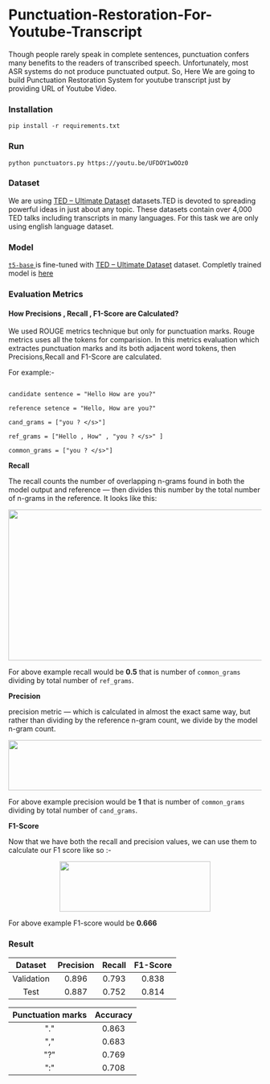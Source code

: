 # Punctuation-Restoration-For-Youtube-Transcript
Though people rarely speak in complete sentences, punctuation confers many benefits to the readers of transcribed speech. Unfortunately, most ASR systems do not produce punctuated output. So, Here We are going to build Punctuation Restoration System for youtube transcript just by providing  URL of Youtube Video.

### Installation
```
pip install -r requirements.txt
```

### Run
```
python punctuators.py https://youtu.be/UFDOY1wOOz0
```


### Dataset


We are using [TED – Ultimate Dataset](https://www.kaggle.com/miguelcorraljr/ted-ultimate-dataset) datasets.TED is devoted to spreading powerful ideas in just about any topic. These datasets contain over 4,000 TED talks including transcripts in many languages. For this task we are only using english language dataset. 

### Model
[`t5-base` ](https://huggingface.co/t5-base) is fine-tuned with [TED – Ultimate Dataset](https://www.kaggle.com/miguelcorraljr/ted-ultimate-dataset) dataset.
Completly trained model is [here](https://huggingface.co/shashank2123/t5-base-fine-tuned-for-Punctuation-Restoration)

### Evaluation Metrics 
#### How Precisions , Recall , F1-Score are Calculated?

We used ROUGE metrics  technique but only for punctuation marks. Rouge metrics uses all the tokens for comparision. In this metrics evaluation which extractes punctuation marks and its both adjacent word tokens, then Precisions,Recall and F1-Score are calculated.

For example:-

```

candidate sentence = "Hello How are you?"

reference setence = "Hello, How are you?"

cand_grams = ["you ? </s>"]

ref_grams = ["Hello , How" , "you ? </s>" ]

common_grams = ["you ? </s>"]

```

**Recall**

The recall counts the number of overlapping n-grams found in both the model output and reference — then divides this number by the total number of n-grams in the reference. It looks like this: 

<center><img src = "https://miro.medium.com/max/3000/1*XEnhQJxKbEySimh1PPWPnQ.png" height = 300 width = 600 ></center>

For above example recall would be **0.5** that is number of `common_grams` dividing by total number of `ref_grams`.

**Precision**

precision metric — which is calculated in almost the exact same way, but rather than dividing by the reference n-gram count, we divide by the model n-gram count.

<center><img src = "https://miro.medium.com/max/3000/1*aSd89F6kupr3znW71Qmb3Q.png" height = 100 width = 600 ></center>

For above example precision would be **1** that is number of `common_grams` dividing by total number of `cand_grams`.

**F1-Score**

Now that we have both the recall and precision values, we can use them to calculate our F1 score like so :-

<center><img src = "https://miro.medium.com/max/875/1*zYuwaCDNpYf51H5S4DpDRA.png" height = 100 width = 300 ></center>

For above example F1-score would be **0.666**

### Result
| Dataset       |  Precision | Recall  |F1-Score |
|:-------------:|:----------:|:-------:|:-------:|
| Validation    | 0.896      | 0.793   | 0.838   |
| Test          | 0.887      | 0.752   | 0.814   |

|Punctuation marks| Accuracy      |
|:---------------:|:-------------:|
| "."             | 0.863         | 
| ","             | 0.683         |  
| "?"             | 0.769         | 
| ":"             | 0.708         |
